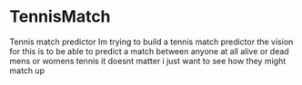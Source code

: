 # TennisMatch
Tennis match predictor
Im trying to build a tennis match predictor the vision for this is to be able to predict a match between anyone at all alive or dead mens or womens tennis it doesnt matter i just want to see how they might match up
